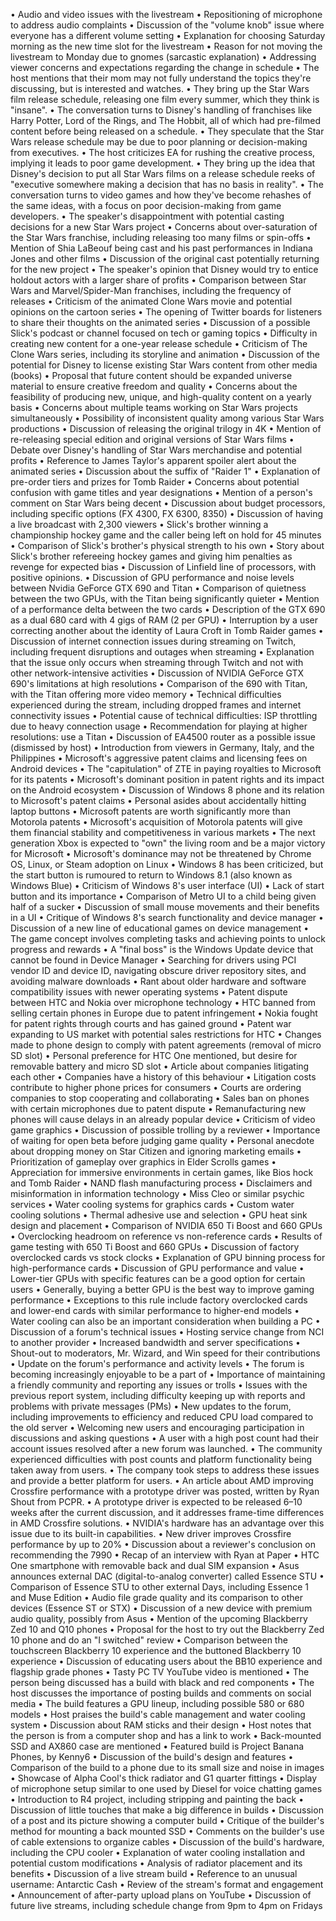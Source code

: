 • Audio and video issues with the livestream
• Repositioning of microphone to address audio complaints
• Discussion of the "volume knob" issue where everyone has a different volume setting
• Explanation for choosing Saturday morning as the new time slot for the livestream
• Reason for not moving the livestream to Monday due to gnomes (sarcastic explanation)
• Addressing viewer concerns and expectations regarding the change in schedule
• The host mentions that their mom may not fully understand the topics they're discussing, but is interested and watches.
• They bring up the Star Wars film release schedule, releasing one film every summer, which they think is "insane".
• The conversation turns to Disney's handling of franchises like Harry Potter, Lord of the Rings, and The Hobbit, all of which had pre-filmed content before being released on a schedule.
• They speculate that the Star Wars release schedule may be due to poor planning or decision-making from executives.
• The host criticizes EA for rushing the creative process, implying it leads to poor game development.
• They bring up the idea that Disney's decision to put all Star Wars films on a release schedule reeks of "executive somewhere making a decision that has no basis in reality".
• The conversation turns to video games and how they've become rehashes of the same ideas, with a focus on poor decision-making from game developers.
• The speaker's disappointment with potential casting decisions for a new Star Wars project
• Concerns about over-saturation of the Star Wars franchise, including releasing too many films or spin-offs
• Mention of Shia LaBeouf being cast and his past performances in Indiana Jones and other films
• Discussion of the original cast potentially returning for the new project
• The speaker's opinion that Disney would try to entice holdout actors with a larger share of profits
• Comparison between Star Wars and Marvel/Spider-Man franchises, including the frequency of releases
• Criticism of the animated Clone Wars movie and potential opinions on the cartoon series
• The opening of Twitter boards for listeners to share their thoughts on the animated series
• Discussion of a possible Slick's podcast or channel focused on tech or gaming topics
• Difficulty in creating new content for a one-year release schedule
• Criticism of The Clone Wars series, including its storyline and animation
• Discussion of the potential for Disney to license existing Star Wars content from other media (books)
• Proposal that future content should be expanded universe material to ensure creative freedom and quality
• Concerns about the feasibility of producing new, unique, and high-quality content on a yearly basis
• Concerns about multiple teams working on Star Wars projects simultaneously
• Possibility of inconsistent quality among various Star Wars productions
• Discussion of releasing the original trilogy in 4K
• Mention of re-releasing special edition and original versions of Star Wars films
• Debate over Disney's handling of Star Wars merchandise and potential profits
• Reference to James Taylor's apparent spoiler alert about the animated series
• Discussion about the suffix of "Raider 1"
• Explanation of pre-order tiers and prizes for Tomb Raider
• Concerns about potential confusion with game titles and year designations
• Mention of a person's comment on Star Wars being decent
• Discussion about budget processors, including specific options (FX 4300, FX 6300, 8350)
• Discussion of having a live broadcast with 2,300 viewers
• Slick's brother winning a championship hockey game and the caller being left on hold for 45 minutes
• Comparison of Slick's brother's physical strength to his own
• Story about Slick's brother refereeing hockey games and giving him penalties as revenge for expected bias
• Discussion of Linfield line of processors, with positive opinions.
• Discussion of GPU performance and noise levels between Nvidia GeForce GTX 690 and Titan
• Comparison of quietness between the two GPUs, with the Titan being significantly quieter
• Mention of a performance delta between the two cards
• Description of the GTX 690 as a dual 680 card with 4 gigs of RAM (2 per GPU)
• Interruption by a user correcting another about the identity of Laura Croft in Tomb Raider games
• Discussion of internet connection issues during streaming on Twitch, including frequent disruptions and outages when streaming
• Explanation that the issue only occurs when streaming through Twitch and not with other network-intensive activities
• Discussion of NVIDIA GeForce GTX 690's limitations at high resolutions
• Comparison of the 690 with Titan, with the Titan offering more video memory
• Technical difficulties experienced during the stream, including dropped frames and internet connectivity issues
• Potential cause of technical difficulties: ISP throttling due to heavy connection usage
• Recommendation for playing at higher resolutions: use a Titan
• Discussion of EA4500 router as a possible issue (dismissed by host)
• Introduction from viewers in Germany, Italy, and the Philippines
• Microsoft's aggressive patent claims and licensing fees on Android devices
• The "capitulation" of ZTE in paying royalties to Microsoft for its patents
• Microsoft's dominant position in patent rights and its impact on the Android ecosystem
• Discussion of Windows 8 phone and its relation to Microsoft's patent claims
• Personal asides about accidentally hitting laptop buttons
• Microsoft patents are worth significantly more than Motorola patents
• Microsoft's acquisition of Motorola patents will give them financial stability and competitiveness in various markets
• The next generation Xbox is expected to "own" the living room and be a major victory for Microsoft
• Microsoft's dominance may not be threatened by Chrome OS, Linux, or Steam adoption on Linux
• Windows 8 has been criticized, but the start button is rumoured to return to Windows 8.1 (also known as Windows Blue)
• Criticism of Windows 8's user interface (UI)
• Lack of start button and its importance
• Comparison of Metro UI to a child being given half of a sucker
• Discussion of small mouse movements and their benefits in a UI
• Critique of Windows 8's search functionality and device manager
• Discussion of a new line of educational games on device management
• The game concept involves completing tasks and achieving points to unlock progress and rewards
• A "final boss" is the Windows Update device that cannot be found in Device Manager
• Searching for drivers using PCI vendor ID and device ID, navigating obscure driver repository sites, and avoiding malware downloads
• Rant about older hardware and software compatibility issues with newer operating systems
• Patent dispute between HTC and Nokia over microphone technology
• HTC banned from selling certain phones in Europe due to patent infringement
• Nokia fought for patent rights through courts and has gained ground
• Patent war expanding to US market with potential sales restrictions for HTC
• Changes made to phone design to comply with patent agreements (removal of micro SD slot)
• Personal preference for HTC One mentioned, but desire for removable battery and micro SD slot
• Article about companies litigating each other
• Companies have a history of this behaviour
• Litigation costs contribute to higher phone prices for consumers
• Courts are ordering companies to stop cooperating and collaborating
• Sales ban on phones with certain microphones due to patent dispute
• Remanufacturing new phones will cause delays in an already popular device
• Criticism of video game graphics
• Discussion of possible trolling by a reviewer
• Importance of waiting for open beta before judging game quality
• Personal anecdote about dropping money on Star Citizen and ignoring marketing emails
• Prioritization of gameplay over graphics in Elder Scrolls games
• Appreciation for immersive environments in certain games, like Bios hock and Tomb Raider
• NAND flash manufacturing process
• Disclaimers and misinformation in information technology
• Miss Cleo or similar psychic services
• Water cooling systems for graphics cards
• Custom water cooling solutions
• Thermal adhesive use and selection
• GPU heat sink design and placement
• Comparison of NVIDIA 650 Ti Boost and 660 GPUs
• Overclocking headroom on reference vs non-reference cards
• Results of game testing with 650 Ti Boost and 660 GPUs
• Discussion of factory overclocked cards vs stock clocks
• Explanation of GPU binning process for high-performance cards
• Discussion of GPU performance and value
• Lower-tier GPUs with specific features can be a good option for certain users
• Generally, buying a better GPU is the best way to improve gaming performance
• Exceptions to this rule include factory overclocked cards and lower-end cards with similar performance to higher-end models
• Water cooling can also be an important consideration when building a PC
• Discussion of a forum's technical issues
• Hosting service change from NCI to another provider
• Increased bandwidth and server specifications
• Shout-out to moderators, Mr. Wizard, and Win speed for their contributions
• Update on the forum's performance and activity levels
• The forum is becoming increasingly enjoyable to be a part of
• Importance of maintaining a friendly community and reporting any issues or trolls
• Issues with the previous report system, including difficulty keeping up with reports and problems with private messages (PMs)
• New updates to the forum, including improvements to efficiency and reduced CPU load compared to the old server
• Welcoming new users and encouraging participation in discussions and asking questions
• A user with a high post count had their account issues resolved after a new forum was launched.
• The community experienced difficulties with post counts and platform functionality being taken away from users.
• The company took steps to address these issues and provide a better platform for users.
• An article about AMD improving Crossfire performance with a prototype driver was posted, written by Ryan Shout from PCPR.
• A prototype driver is expected to be released 6–10 weeks after the current discussion, and it addresses frame-time differences in AMD Crossfire solutions.
• NVIDIA's hardware has an advantage over this issue due to its built-in capabilities.
• New driver improves Crossfire performance by up to 20%
• Discussion about a reviewer's conclusion on recommending the 7990
• Recap of an interview with Ryan at Paper
• HTC One smartphone with removable back and dual SIM expansion
• Asus announces external DAC (digital-to-analog converter) called Essence STU
• Comparison of Essence STU to other external Days, including Essence 1 and Muse Edition
• Audio file grade quality and its comparison to other devices (Essence ST or STX)
• Discussion of a new device with premium audio quality, possibly from Asus
• Mention of the upcoming Blackberry Zed 10 and Q10 phones
• Proposal for the host to try out the Blackberry Zed 10 phone and do an "I switched" review
• Comparison between the touchscreen Blackberry 10 experience and the buttoned Blackberry 10 experience
• Discussion of educating users about the BB10 experience and flagship grade phones
• Tasty PC TV YouTube video is mentioned
• The person being discussed has a build with black and red components
• The host discusses the importance of posting builds and comments on social media
• The build features a GPU lineup, including possible 580 or 680 models
• Host praises the build's cable management and water cooling system
• Discussion about RAM sticks and their design
• Host notes that the person is from a computer shop and has a link to work
• Back-mounted SSD and AX860 case are mentioned
• Featured build is Project Banana Phones, by Kenny6
• Discussion of the build's design and features
• Comparison of the build to a phone due to its small size and noise in images
• Showcase of Alpha Cool's thick radiator and G1 quarter fittings
• Display of microphone setup similar to one used by Diesel for voice chatting games
• Introduction to R4 project, including stripping and painting the back
• Discussion of little touches that make a big difference in builds
• Discussion of a post and its picture showing a computer build
• Critique of the builder's method for mounting a back mounted SSD
• Comments on the builder's use of cable extensions to organize cables
• Discussion of the build's hardware, including the CPU cooler
• Explanation of water cooling installation and potential custom modifications
• Analysis of radiator placement and its benefits
• Discussion of a live stream build
• Reference to an unusual username: Antarctic Cash
• Review of the stream's format and engagement
• Announcement of after-party upload plans on YouTube
• Discussion of future live streams, including schedule change from 9pm to 4pm on Fridays